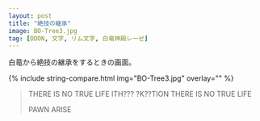 ```yaml
---
layout: post
title: "絶技の継承"
image: BO-Tree3.jpg
tag: [DDON, 文字, リム文字, 白竜神殿レーゼ]
---
```


白竜から絶技の継承をするときの画面。

{% include string-compare.html img="BO-Tree3.jpg" overlay="" %}

> THERE IS NO TRUE LIFE ITH??? ?K??TION THERE IS NO TRUE LIFE
>
> PAWN ARISE


